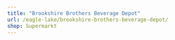 ```yaml
---
title: "Brookshire Brothers Beverage Depot"
url: /eagle-lake/brookshire-brothers-beverage-depot/
shop: Supermarkt
---
```

